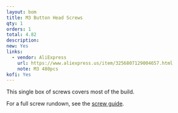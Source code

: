 ```yaml
---
layout: bom
title: M3 Button Head Screws
qty: 1
orders: 1
total: 4.82
description: 
new: Yes
links:
  - vendor: AliExpress
    url: https://www.aliexpress.us/item/3256807129004657.html
    note: M3 480pcs
kofi: Yes
---
```


This single box of screws covers most of the build.

For a full screw rundown, see the [screw guide](/guides/screws).